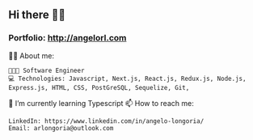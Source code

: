 ## Hi there 👋🏽
### Portfolio: http://angelorl.com
🧑🏽 About me:

    👨🏾‍💻 Software Engineer 
    💻 Technologies: Javascript, Next.js, React.js, Redux.js, Node.js, Express.js, HTML, CSS, PostGreSQL, Sequelize, Git,

🌱 I’m currently learning Typescript
📫 How to reach me:

    LinkedIn: https://www.linkedin.com/in/angelo-longoria/
    Email: arlongoria@outlook.com
